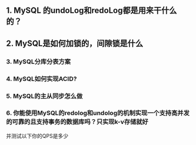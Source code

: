 ## 1. MySQL 的undoLog和redoLog都是用来干什么的？


## 2. MySQL是如何加锁的，间隙锁是什么


### 3. MySQL分库分表方案

### 4. MySQL如何实现ACID?

### 5. MySQL的主从同步怎么做

### 6. 你能使用MySQL的redolog和undolog的机制实现一个支持高并发的可靠的且支持事务的数据库吗？只实现k-v存储就好
并测试以下你的QPS是多少
